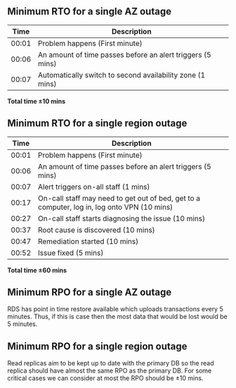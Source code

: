 ## Minimum RTO for a single AZ outage

| Time  | Description                                                |
| ----- | ---------------------------------------------------------- |
| 00:01 | Problem happens (First minute)                             |
| 00:06 | An amount of time passes before an alert triggers (5 mins) |
| 00:07 | Automatically switch to second availability zone (1 mins)  |

**Total time ±10 mins**

## Minimum RTO for a single region outage

| Time  | Description                                                                                 |
| ----- | ------------------------------------------------------------------------------------------- |
| 00:01 | Problem happens (First minute)                                                              |
| 00:06 | An amount of time passes before an alert triggers (5 mins)                                  |
| 00:07 | Alert triggers on-all staff (1 mins)                                                        |
| 00:17 | On-call staff may need to get out of bed, get to a computer, log in, log onto VPN (10 mins) |
| 00:27 | On-call staff starts diagnosing the issue (10 mins)                                         |
| 00:37 | Root cause is discovered (10 mins)                                                          |
| 00:47 | Remediation started (10 mins)                                                               |
| 00:52 | Issue fixed (5 mins)                                                                        |

**Total time ±60 mins**

## Minimum RPO for a single AZ outage

RDS has point in time restore available which uploads transactions every 5 minutes. Thus, if this is case then the most data that would be lost would be 5 minutes.

## Minimum RPO for a single region outage

Read replicas aim to be kept up to date with the primary DB so the read replica should have almost the same RPO as the primary DB. For some critical cases we can consider at most the RPO should be ±10 mins.
